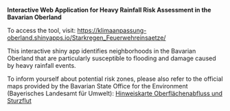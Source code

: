 **Interactive Web Application for Heavy Rainfall Risk Assessment in the Bavarian Oberland**

To access the tool, visit: https://klimaanpassung-oberland.shinyapps.io/Starkregen_Feuerwehreinsaetze/

This interactive shiny app identifies neighborhoods in the Bavarian Oberland that are particularly susceptible to flooding and damage caused by heavy rainfall events. 

To inform yourself about potential risk zones, please also refer to the official maps provided by the Bavarian State Office for the Environment (Bayerisches Landesamt für Umwelt): [Hinweiskarte Oberflächenabfluss und Sturzflut][1] 


  [1]: http://umweltatlas.bayern.de/mapapps/resources/apps/umweltatlas/index.html?lang=de&layers=lfu_domain-naturgefahren,service_naturgef_32,32;lfu_domain-naturgefahren,service_naturgef_33,33;lfu_domain-naturgefahren,service_naturgef_24,24&scale=18056&bm=webk "Hinweiskarte Oberflächenabfluss und Sturzflut"
